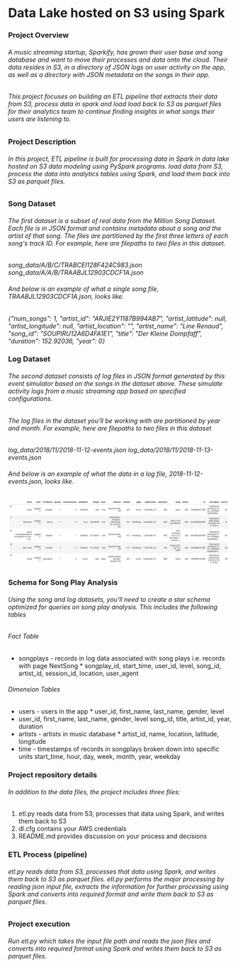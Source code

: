 # Data Lake hosted on S3 using Spark
### Project Overview
###### A music streaming startup, Sparkify, has grown their user base and song database and want to move their processes and data onto the cloud. Their data resides in S3, in a directory of JSON logs on user activity on the app, as well as a directory with JSON metadata on the songs in their app.
###### This project focuses on building an ETL pipeline that extracts their data from S3, process data in spark and load load back to S3 as parquet files for their analytics team to continue finding insights in what songs their users are listening to. 


### Project Description
###### In this project,  ETL pipeline is built for processing data in Spark in data lake hosted on S3 data modeling using PySpark programs. load data from S3, process the data into analytics tables using Spark, and load them back into S3 as parquet files.

### Song Dataset
###### The first dataset is a subset of real data from the Million Song Dataset. Each file is in JSON format and contains metadata about a song and the artist of that song. The files are partitioned by the first three letters of each song's track ID. For example, here are filepaths to two files in this dataset.
*song_data/A/B/C/TRABCEI128F424C983.json*
*song_data/A/A/B/TRAABJL12903CDCF1A.json*
###### And below is an example of what a single song file, TRAABJL12903CDCF1A.json, looks like.
*{"num_songs": 1, "artist_id": "ARJIE2Y1187B994AB7", "artist_latitude": null, "artist_longitude": null, "artist_location": "", "artist_name": "Line Renaud", "song_id": "SOUPIRU12A6D4FA1E1", "title": "Der Kleine Dompfaff", "duration": 152.92036, "year": 0}*
### Log Dataset
###### The second dataset consists of log files in JSON format generated by this event simulator based on the songs in the dataset above. These simulate activity logs from a music streaming app based on specified configurations.
###### The log files in the dataset you'll be working with are partitioned by year and month. For example, here are filepaths to two files in this dataset
*log_data/2018/11/2018-11-12-events.json*
*log_data/2018/11/2018-11-13-events.json*
###### And below is an example of what the data in a log file, 2018-11-12-events.json, looks like.
![Log data format ](/log-data.png)

### Schema for Song Play Analysis
###### Using the song and log datasets, you'll need to create a star schema optimized for queries on song play analysis. This includes the following tables
###### Fact Table
* songplays - records in log data associated with song plays i.e. records with page NextSong
      * songplay_id, start_time, user_id, level, song_id, artist_id, session_id, location, user_agent
###### Dimension Tables
* users - users in the app
      * user_id, first_name, last_name, gender, level
* user_id, first_name, last_name, gender, level
      song_id, title, artist_id, year, duration
* artists - artists in music database
      * artist_id, name, location, latitude, longitude
* time - timestamps of records in songplays broken down into specific units
      start_time, hour, day, week, month, year, weekday

### Project repository details
###### In addition to the data files, the project includes three files:
1. etl.py reads data from S3, processes that data using Spark, and writes them back to S3
2. dl.cfg contains your AWS credentials
3. README.md provides discussion on your process and decisions
      
### ETL Process (pipeline)
###### etl.py reads data from S3, processes that data using Spark, and writes them back to S3 as parquet files.  etl.py performs the major processing by reading json input file, extracts the information for further processing using Spark and converts into required format and write them back to S3 as parquet files.

### Project execution
###### Run etl.py which takes the input file path and reads the json files and converts into required format using Spark and writes them back to S3 as parquet files.
